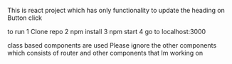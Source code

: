 This is react project which has only functionality to update the heading on Button click

to run
1 Clone repo
2 npm install
3 npm start
4 go to localhost:3000

class based components are used
Please ignore the other components which consists of router and other components that Im working on
